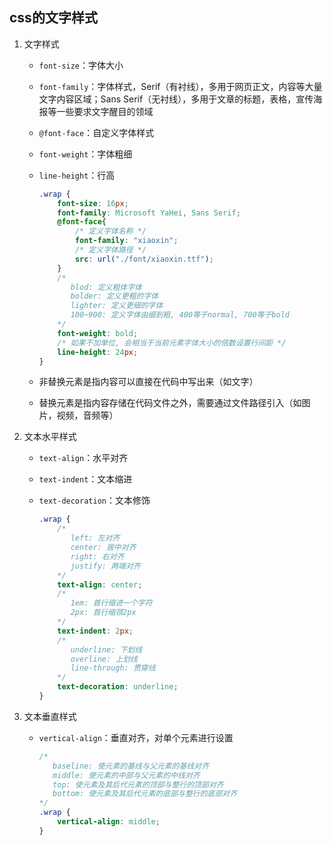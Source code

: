 ## css的文字样式

1. 文字样式

   * `font-size`：字体大小

   * `font-family`：字体样式，Serif（有衬线），多用于网页正文，内容等大量文字内容区域；Sans Serif（无衬线），多用于文章的标题，表格，宣传海报等一些要求文字醒目的领域

   * `@font-face`：自定义字体样式

   * `font-weight`：字体粗细

   * `line-height`：行高

     ```css
     .wrap {
         font-size: 16px;
         font-family: Microsoft YaHei, Sans Serif;
         @font-face{
             /* 定义字体名称 */
             font-family: "xiaoxin";
             /* 定义字体路径 */
             src: url("./font/xiaoxin.ttf");
         }
         /* 
         	blod: 定义粗体字体
         	bolder: 定义更粗的字体
         	lighter: 定义更细的字体
         	100~900: 定义字体由细到粗, 400等于normal, 700等于bold
         */
         font-weight: bold;
         /* 如果不加单位, 会相当于当前元素字体大小的倍数设置行间距 */
         line-height: 24px;
     }
     ```

   * 非替换元素是指内容可以直接在代码中写出来（如文字）

   * 替换元素是指内容存储在代码文件之外，需要通过文件路径引入（如图片，视频，音频等）

2. 文本水平样式

   * `text-align`：水平对齐

   * `text-indent`：文本缩进

   * `text-decoration`：文本修饰

     ```css
     .wrap {
         /*
         	left: 左对齐
         	center: 居中对齐
         	right: 右对齐
         	justify: 两端对齐
         */
         text-align: center;
         /*
         	1em: 首行缩进一个字符
         	2px: 首行缩颈2px
         */
         text-indent: 2px;
         /*
         	underline: 下划线
         	overline: 上划线
         	line-through: 贯穿线
         */
         text-decoration: underline;
     }
     ```

     

3. 文本垂直样式

   * `vertical-align`：垂直对齐，对单个元素进行设置

     ```css
     /*
     	baseline: 使元素的基线与父元素的基线对齐
     	middle: 使元素的中部与父元素的中线对齐
     	top: 使元素及其后代元素的顶部与整行的顶部对齐
     	bottom: 使元素及其后代元素的底部与整行的底部对齐
     */
     .wrap {
         vertical-align: middle;
     }
     ```

     